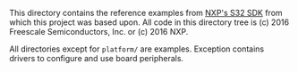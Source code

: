 This directory contains the reference examples from [NXP's S32 SDK](https://gitlab.com/rust-daredevil-group/s32k144evb) from which this project was based upon.
All code in this directory tree is (c) 2016 Freescale Semiconductors, Inc. or (c) 2016 NXP.

All directories except for `platform/` are examples. Exception contains drivers to configure and use board peripherals.
